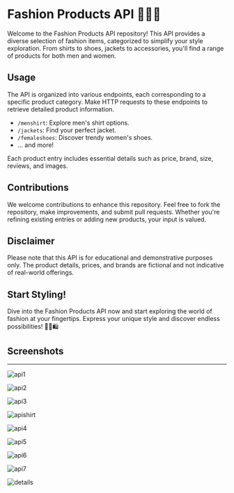 # Fashion Products API 🧥👗👠

Welcome to the Fashion Products API repository! This API provides a diverse selection of fashion items, categorized to simplify your style exploration. From shirts to shoes, jackets to accessories, you'll find a range of products for both men and women.

## Usage

The API is organized into various endpoints, each corresponding to a specific product category. Make HTTP requests to these endpoints to retrieve detailed product information.

- `/menshirt`: Explore men's shirt options.
- `/jackets`: Find your perfect jacket.
- `/femaleshoes`: Discover trendy women's shoes.
- ... and more!

Each product entry includes essential details such as price, brand, size, reviews, and images.

## Contributions

We welcome contributions to enhance this repository. Feel free to fork the repository, make improvements, and submit pull requests. Whether you're refining existing entries or adding new products, your input is valued.

## Disclaimer

Please note that this API is for educational and demonstrative purposes only. The product details, prices, and brands are fictional and not indicative of real-world offerings.


## Start Styling!

Dive into the Fashion Products API now and start exploring the world of fashion at your fingertips. Express your unique style and discover endless possibilities! 💃🕺🛍️

## Screenshots 
---
![api1](https://github.com/madiha2323/Api/assets/109577656/08b046af-5372-4a5b-8d83-da500b558c27)

![api2](https://github.com/madiha2323/Api/assets/109577656/ca5cdd74-f484-4f22-8a9b-3f78eb4b83a1)


![api3](https://github.com/madiha2323/Api/assets/109577656/04b092d0-c27f-4389-9575-6ad8a31966b2)

![apishirt](https://github.com/madiha2323/Api/assets/109577656/74e1079d-1db1-4822-874a-e6cbd0ad6c88)

![api4](https://github.com/madiha2323/Api/assets/109577656/010cffbe-1f1c-4ef1-b555-68d653bf9ff1)

![api5](https://github.com/madiha2323/Api/assets/109577656/60bff317-7158-4adc-bd03-355d9941937d)

![api6](https://github.com/madiha2323/Api/assets/109577656/434808fb-e20c-4c49-921d-0200353874ff)


![api7](https://github.com/madiha2323/Api/assets/109577656/1b3266fd-afb1-4b65-b131-2eb815541700)


![details](https://github.com/madiha2323/Api/assets/109577656/55d10250-85e3-4601-bae7-cee38fbaf13a)
